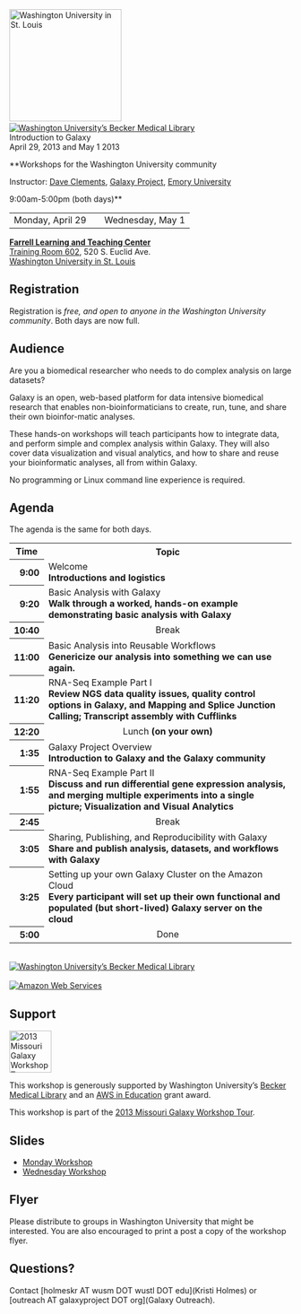 <div class='center'>
<a href='http://wustl.edu'><img src='/Images/Logos/WashULogoWide.jpg' alt='Washington University in St. Louis' width="200" /></a> &nbsp;&nbsp;&nbsp;&nbsp;&nbsp;&nbsp;
<a href='https://becker.wustl.edu/'><img src='/Images/Logos/WashUBeckerLibrary.png' alt='Washington University’s Becker Medical Library' /></a>
<div class="title">Introduction to Galaxy<br /> April 29, 2013 and May 1 2013</div>

**Workshops for the Washington University community

Instructor: [Dave Clements](/DaveClements), [Galaxy Project](http://galaxyproject.org), [Emory University](http://emory.edu) 

9:00am-5:00pm (both days)**

<table>
  <tr>
    <td style=" border: none text-align: center; vertical-align: top;"> </strong>Monday, April 29<strong> </td>
    <td style=" border: none; width: 10% text-align: center; vertical-align: top;"> </td>
    <td style=" border: none text-align: center; vertical-align: top;"> </strong>Wednesday, May 1<strong> </td>
  </tr>
</table>


**[Farrell Learning and Teaching Center](http://fltc.wustl.edu/)** <br /> 
[Training Room 602](https://becker.wustl.edu/services/event-meeting-space/farrell-training-room), 520 S. Euclid Ave. <br />
[Washington University in St. Louis](http://wustl.edu)<br />
</div>

## Registration

Registration is *free, and open to anyone in the Washington University community*.  Both days are now full.

## Audience

Are you a biomedical researcher who needs to do complex analysis on large datasets?

Galaxy is an open, web-based platform for data intensive biomedical research that enables non-bioinformaticians to create, run, tune, and share their own bioinfor-matic analyses.

These hands-on workshops will teach participants how to integrate data, and perform simple and complex analysis within Galaxy. They will also cover data visualization and visual analytics, and how to share and reuse your bioinformatic analyses, all from within Galaxy.

No programming or Linux command line experience is required.

## Agenda

The agenda is the same for both days.

<table>
  <tr class="th" >
    <th> Time </th>
    <th> Topic </th>
  </tr>
  <tr>
    <th style=" text-align: right;"> 9:00 </th>
    <td> </strong>Welcome<strong><div class='indent'>Introductions and logistics</div> </td>
  </tr>
  <tr>
    <th style=" text-align: right;"> 9:20 </th>
    <td> </strong>Basic Analysis with Galaxy<strong><div class='indent'>Walk through a worked, hands-on example demonstrating basic analysis with Galaxy</div> </td>
  </tr>
  <tr>
    <th style=" text-align: right;"> 10:40 </th>
    <td style=" text-align: center;"> </strong>Break<strong> </td>
  </tr>
  <tr>
    <th style=" text-align: right;"> 11:00 </th>
    <td> </strong>Basic Analysis into Reusable Workflows<strong><div class='indent'>Genericize our analysis into something we can use again.</div> </td>
  </tr>
  <tr>
    <th style=" text-align: right;"> 11:20 </th>
    <td> </strong>RNA-Seq Example Part I<strong><div class='indent'>Review NGS data quality issues, quality control options in Galaxy, and Mapping and Splice Junction Calling;  Transcript assembly with Cufflinks</div> </td>
  </tr>
  <tr>
    <th style=" text-align: right;"> 12:20 </th>
    <td style=" text-align: center;"> </strong>Lunch<strong> (on your own) </td>
  </tr>
  <tr>
    <th style=" text-align: right;"> 1:35 </th>
    <td> </strong>Galaxy Project Overview<strong><div class='indent'>Introduction to Galaxy and the Galaxy community</div> </td>
  </tr>
  <tr>
    <th style=" text-align: right;"> 1:55 </th>
    <td> </strong>RNA-Seq Example Part II<strong><div class='indent'>Discuss and run differential gene expression analysis, and merging multiple experiments into a single picture; Visualization and Visual Analytics</div> </td>
  </tr>
  <tr>
    <th style=" text-align: right;"> 2:45 </th>
    <td style=" text-align: center;"> </strong>Break<strong> </td>
  </tr>
  <tr>
    <th style=" text-align: right;"> 3:05 </th>
    <td> </strong>Sharing, Publishing, and Reproducibility with Galaxy<strong><div class='indent'>Share and publish analysis, datasets, and workflows with Galaxy</div> </td>
  </tr>
  <tr>
    <th style=" text-align: right;"> 3:25 </th>
    <td> </strong>Setting up your own Galaxy Cluster on the Amazon Cloud<strong><div class='indent'>Every participant will set up their own functional and populated (but short-lived) Galaxy server on the cloud </div> </td>
  </tr>
  <tr>
    <th style=" text-align: right;"> 5:00 </th>
    <td style=" text-align: center;"> </strong>Done<strong> </td>
  </tr>
</table>


<div class='right'><br /><a href='https://becker.wustl.edu/'><img src='/Images/Logos/WashUBeckerLibrary.png' alt='Washington University’s Becker Medical Library' /></a><br /><br />
<div class='right'><a href='http://aws.amazon.com/'><img src='/Images/Logos/AWSLogo.png' alt='Amazon Web Services' /></a></div></div>

## Support

<div class='left'><a href='/Events/MissouriWorkshopTour2013/'><img src='/Images/Logos/MissouriGalaxyWorkshopTour2013.png' alt='2013 Missouri Galaxy Workshop Tour' height="75" /></a></div>

This workshop is generously supported by Washington University’s [Becker Medical Library](https://becker.wustl.edu/) and an [AWS in Education](http://aws.amazon.com/education/) grant award.  

This workshop is part of the [2013 Missouri Galaxy Workshop Tour](/Events/MissouriWorkshopTour2013).

## Slides

* [Monday Workshop](ATTACHMENT_URLDocuments/Presentations/20130429WashUWorkshop.pdf)
* [Wednesday Workshop](ATTACHMENT_URLDocuments/Presentations/20130501WashUWorkshop.pdf)

## Flyer

<div class='right'><a href='/attachment:WashUGalaxy2013.pdf/'><img src='/WashUGalaxy2013Thumb.png' alt=''  /></a></div>
Please distribute to groups in Washington University that might be interested. You are also encouraged to print a post a copy of the workshop flyer.

## Questions?

Contact [holmeskr AT wusm DOT wustl DOT edu](Kristi Holmes) or [outreach AT galaxyproject DOT org](Galaxy Outreach).
